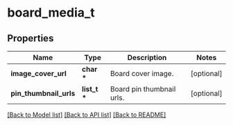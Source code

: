 # board_media_t

## Properties
Name | Type | Description | Notes
------------ | ------------- | ------------- | -------------
**image_cover_url** | **char \*** | Board cover image. | [optional] 
**pin_thumbnail_urls** | **list_t \*** | Board pin thumbnail urls. | [optional] 

[[Back to Model list]](../README.md#documentation-for-models) [[Back to API list]](../README.md#documentation-for-api-endpoints) [[Back to README]](../README.md)


